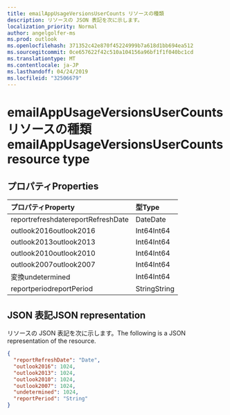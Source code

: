 ```yaml
---
title: emailAppUsageVersionsUserCounts リソースの種類
description: リソースの JSON 表記を次に示します。
localization_priority: Normal
author: angelgolfer-ms
ms.prod: outlook
ms.openlocfilehash: 371352c42e870f45224999b7a618d1bb694ea512
ms.sourcegitcommit: 0ce657622f42c510a104156a96bf1f1f040bc1cd
ms.translationtype: MT
ms.contentlocale: ja-JP
ms.lasthandoff: 04/24/2019
ms.locfileid: "32506679"
---
```

# <a name="emailappusageversionsusercounts-resource-type"></a><span data-ttu-id="7863d-103">emailAppUsageVersionsUserCounts リソースの種類</span><span class="sxs-lookup"><span data-stu-id="7863d-103">emailAppUsageVersionsUserCounts resource type</span></span>

## <a name="properties"></a><span data-ttu-id="7863d-104">プロパティ</span><span class="sxs-lookup"><span data-stu-id="7863d-104">Properties</span></span>

| <span data-ttu-id="7863d-105">プロパティ</span><span class="sxs-lookup"><span data-stu-id="7863d-105">Property</span></span>          | <span data-ttu-id="7863d-106">型</span><span class="sxs-lookup"><span data-stu-id="7863d-106">Type</span></span>   |
| :---------------- | :----- |
| <span data-ttu-id="7863d-107">reportrefreshdate</span><span class="sxs-lookup"><span data-stu-id="7863d-107">reportRefreshDate</span></span> | <span data-ttu-id="7863d-108">Date</span><span class="sxs-lookup"><span data-stu-id="7863d-108">Date</span></span>   |
| <span data-ttu-id="7863d-109">outlook2016</span><span class="sxs-lookup"><span data-stu-id="7863d-109">outlook2016</span></span>       | <span data-ttu-id="7863d-110">Int64</span><span class="sxs-lookup"><span data-stu-id="7863d-110">Int64</span></span>  |
| <span data-ttu-id="7863d-111">outlook2013</span><span class="sxs-lookup"><span data-stu-id="7863d-111">outlook2013</span></span>       | <span data-ttu-id="7863d-112">Int64</span><span class="sxs-lookup"><span data-stu-id="7863d-112">Int64</span></span>  |
| <span data-ttu-id="7863d-113">outlook2010</span><span class="sxs-lookup"><span data-stu-id="7863d-113">outlook2010</span></span>       | <span data-ttu-id="7863d-114">Int64</span><span class="sxs-lookup"><span data-stu-id="7863d-114">Int64</span></span>  |
| <span data-ttu-id="7863d-115">outlook2007</span><span class="sxs-lookup"><span data-stu-id="7863d-115">outlook2007</span></span>       | <span data-ttu-id="7863d-116">Int64</span><span class="sxs-lookup"><span data-stu-id="7863d-116">Int64</span></span>  |
| <span data-ttu-id="7863d-117">変換</span><span class="sxs-lookup"><span data-stu-id="7863d-117">undetermined</span></span>      | <span data-ttu-id="7863d-118">Int64</span><span class="sxs-lookup"><span data-stu-id="7863d-118">Int64</span></span>  |
| <span data-ttu-id="7863d-119">reportperiod</span><span class="sxs-lookup"><span data-stu-id="7863d-119">reportPeriod</span></span>      | <span data-ttu-id="7863d-120">String</span><span class="sxs-lookup"><span data-stu-id="7863d-120">String</span></span> |

## <a name="json-representation"></a><span data-ttu-id="7863d-121">JSON 表記</span><span class="sxs-lookup"><span data-stu-id="7863d-121">JSON representation</span></span>

<span data-ttu-id="7863d-122">リソースの JSON 表記を次に示します。</span><span class="sxs-lookup"><span data-stu-id="7863d-122">The following is a JSON representation of the resource.</span></span>

<!-- {
  "blockType": "resource",
  "@odata.type": "microsoft.graph.emailAppUsageVersionsUserCounts"
} -->

```json
{
  "reportRefreshDate": "Date", 
  "outlook2016": 1024, 
  "outlook2013": 1024, 
  "outlook2010": 1024, 
  "outlook2007": 1024, 
  "undetermined": 1024, 
  "reportPeriod": "String"
}
```
